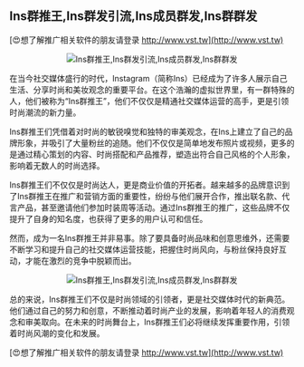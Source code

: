 ## **Ins群推王,Ins群发引流,Ins成员群发,Ins群群发**

[😍想了解推广相关软件的朋友请登录 http://www.vst.tw](http://www.vst.tw)

 <center><img src="https://vst.tw/MP4/tuiguang/png/1.png" alt="Ins群推王,Ins群发引流,Ins成员群发,Ins群群发"></center>

在当今社交媒体盛行的时代，Instagram（简称Ins）已经成为了许多人展示自己生活、分享时尚和美妆观念的重要平台。在这个浩瀚的虚拟世界里，有一群特殊的人，他们被称为“Ins群推王”，他们不仅仅是精通社交媒体运营的高手，更是引领时尚潮流的新力量。

Ins群推王们凭借着对时尚的敏锐嗅觉和独特的审美观念，在Ins上建立了自己的品牌形象，并吸引了大量粉丝的追随。他们不仅仅是简单地发布照片或视频，更多的是通过精心策划的内容、时尚搭配和产品推荐，塑造出符合自己风格的个人形象，影响着无数人的时尚选择。

Ins群推王们不仅仅是时尚达人，更是商业价值的开拓者。越来越多的品牌意识到了Ins群推王在推广和营销方面的重要性，纷纷与他们展开合作，推出联名款、代言产品，甚至邀请他们参加时装周等活动。通过Ins群推王的推广，这些品牌不仅提升了自身的知名度，也获得了更多的用户认可和信任。

然而，成为一名Ins群推王并非易事。除了要具备时尚品味和创意思维外，还需要不断学习和提升自己的社交媒体运营技能，把握住时尚风向，与粉丝保持良好互动，才能在激烈的竞争中脱颖而出。

 <center><img src="https://vst.tw/MP4/tuiguang/png/1.png" alt="Ins群推王,Ins群发引流,Ins成员群发,Ins群群发"></center>

总的来说，Ins群推王们不仅是时尚领域的引领者，更是社交媒体时代的新典范。他们通过自己的努力和创意，不断推动着时尚产业的发展，影响着年轻人的消费观念和审美取向。在未来的时尚舞台上，Ins群推王们必将继续发挥重要作用，引领着时尚风潮的变化和发展。

[😍想了解推广相关软件的朋友请登录 http://www.vst.tw](http://www.vst.tw)



